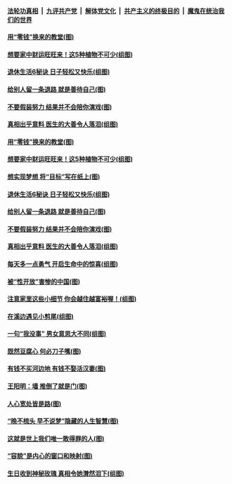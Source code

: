 ####  [法轮功真相](../../../../basic/blob/master/README.md?t=08271652) &nbsp;|&nbsp; [九评共产党](../../../../9ping.md/blob/master/README.md?t=08271652) &nbsp;|&nbsp; [解体党文化](../../../../jtdwh.md/blob/master/README.md?t=08271652)  &nbsp;|&nbsp; [共产主义的终极目的](../../../../gczydzjmd.md/blob/master/README.md?t=08271652) &nbsp;|&nbsp; [魔鬼在统治我们的世界](../../../../mgztzwmdsj.md/blob/master/README.md?t=08271652) 

#### [用“零钱”换来的教堂(图)](../pages/p8/903616.md?t=08271652) 

#### [想要家中财运旺旺来！这5种植物不可少(组图)](../pages/p8/904909.md?t=08271652) 

#### [退休生活6秘诀 日子轻松又快乐(组图)](../pages/p8/905149.md?t=08271652) 

#### [给别人留一条退路 就是善待自己(图)](../pages/p8/904397.md?t=08271652) 

#### [不要假装努力 结果并不会陪你演戏(图)](../pages/p8/904617.md?t=08271652) 

#### [真相出乎意料 医生的大善令人落泪(组图)](../pages/p8/905055.md?t=08271652) 

#### [用“零钱”换来的教堂(图)](../pages/p8/903616.md?t=08271652) 

#### [想要家中财运旺旺来！这5种植物不可少(组图)](../pages/p8/904909.md?t=08271652) 

#### [想实现梦想 将“目标”写在纸上(图)](../pages/p8/905172.md?t=08271652) 

#### [退休生活6秘诀 日子轻松又快乐(组图)](../pages/p8/905149.md?t=08271652) 

#### [给别人留一条退路 就是善待自己(图)](../pages/p8/904397.md?t=08271652) 

#### [不要假装努力 结果并不会陪你演戏(图)](../pages/p8/904617.md?t=08271652) 

#### [真相出乎意料 医生的大善令人落泪(组图)](../pages/p8/905055.md?t=08271652) 

#### [每天多一点勇气 开启生命中的惊喜(组图)](../pages/p8/905051.md?t=08271652) 

#### [被“性开放”害惨的中国(图)](../pages/p8/904967.md?t=08271652) 

#### [注意家里这些小细节 你会越住越富裕喔！(组图)](../pages/p8/904807.md?t=08271652) 

#### [在溪边遇见小剪尾(组图)](../pages/p8/904937.md?t=08271652) 

#### [一句“我没事” 男女意思大不同(组图)](../pages/p8/904966.md?t=08271652) 

#### [既然豆腐心 何必刀子嘴(图)](../pages/p8/904877.md?t=08271652) 

#### [有钱不买河边地 有钱不娶活汉妻(图)](../pages/p8/904849.md?t=08271652) 

#### [王阳明：墙 推倒了就是门(图)](../pages/p8/904414.md?t=08271652) 

#### [人心宽处皆是路(图)](../pages/p8/904419.md?t=08271652) 

#### [“晚不梳头 早不说梦”隐藏的人生智慧(图)](../pages/p8/904821.md?t=08271652) 

#### [这就是世上我们唯一敢得罪的人(图)](../pages/p8/904470.md?t=08271652) 

#### [“容貌”是内心的窗口和映射(图)](../pages/p8/904657.md?t=08271652) 

#### [生日收到神秘玫瑰 真相令她潸然泪下(组图)](../pages/p8/904812.md?t=08271652) 

